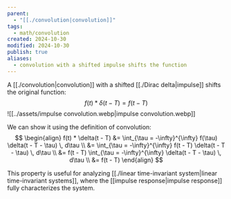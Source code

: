 ```yaml
---
parent:
  - "[[./convolution|convolution]]"
tags:
  - math/convolution
created: 2024-10-30
modified: 2024-10-30
publish: true
aliases:
  - convolution with a shifted impulse shifts the function
---
```

A [[./convolution|convolution]] with a shifted [[./Dirac delta|impulse]] shifts the original function:
$$
f(t) * \delta(t - T) = f(t - T)
$$
![[../assets/impulse convolution.webp|impulse convolution.webp]]

We can show it using the definition of convolution:
$$
\begin{align}
f(t) * \delta(t - T) &= \int_{\tau = -\infty}^{\infty} f(\tau) \delta(t - T - \tau) \, d\tau  \\
&= \int_{\tau = -\infty}^{\infty} f(t - T) \delta(t - T - \tau) \, d\tau \\
&= f(t - T) \int_{\tau = -\infty}^{\infty} \delta(t - T - \tau) \, d\tau \\
&= f(t - T)
\end{align}
$$

This property is useful for analyzing [[./linear time-invariant system|linear time-invariant systems]], where the [[impulse response|impulse response]] fully characterizes the system.